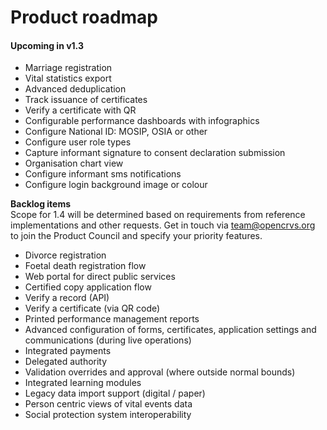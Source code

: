 # Product roadmap

#### Upcoming in v1.3

* Marriage registration
* Vital statistics export
* Advanced deduplication
* Track issuance of certificates
* Verify a certificate with QR
* Configurable performance dashboards with infographics
* Configure National ID: MOSIP, OSIA or other
* Configure user role types
* Capture informant signature to consent declaration submission
* Organisation chart view
* Configure informant sms notifications
* Configure login background image or colour



**Backlog items**\
Scope for 1.4 will be determined based on requirements from reference implementations and other requests. Get in touch via team@opencrvs.org to join the Product Council and specify your priority features.

* Divorce registration
* Foetal death registration flow
* Web portal for direct public services
* Certified copy application flow
* Verify a record (API)
* Verify a certificate (via QR code)
* Printed performance management reports
* Advanced configuration of forms, certificates, application settings and communications (during live operations)
* Integrated payments
* Delegated authority
* Validation overrides and approval (where outside normal bounds)
* Integrated learning modules
* Legacy data import support (digital / paper)
* Person centric views of vital events data
* Social protection system interoperability
